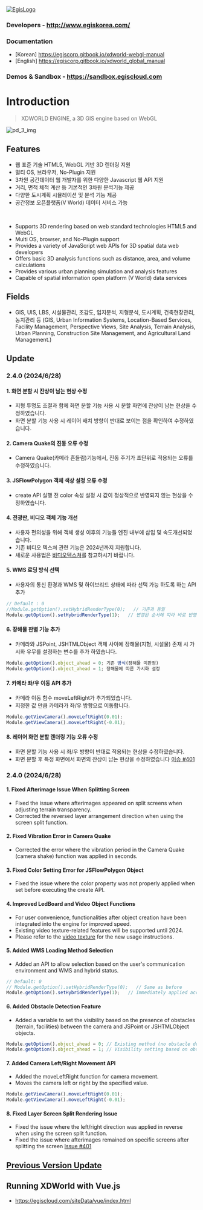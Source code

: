 [![EgisLogo](https://user-images.githubusercontent.com/82925313/160987075-ce7eada9-91ca-4b72-beb6-396e142f90a2.png)](http://www.egiskorea.com/)

### Developers - http://www.egiskorea.com/
### Documentation
  * [Korean] https://egiscorp.gitbook.io/xdworld-webgl-manual
  * [English] https://egiscorp.gitbook.io/xdworld_global_manual
### Demos & Sandbox - https://sandbox.egiscloud.com

# Introduction

> XDWORLD ENGINE, a 3D GIS engine based on WebGL

![pd_3_img](https://user-images.githubusercontent.com/82925313/160986727-f473c308-7881-4342-8c08-e31566d93a3b.png)

## Features
-   웹 표준 기술 HTML5, WebGL 기반 3D 렌더링 지원
-   멀티 OS, 브라우저, No-Plugin 지원
-   3차원 공간데이터 웹 개발자를 위한 다양한 Javascript 웹 API 지원
-   거리, 면적 체적 계산 등 기본적인 3차원 분석기능 제공
-   다양한 도시계획 시뮬레이션 및 분석 기능 제공
-   공간정보 오픈플랫폼(V World) 데이터 서비스 가능
<br>

-   Supports 3D rendering based on web standard technologies HTML5 and WebGL
-   Multi OS, browser, and No-Plugin support
-   Provides a variety of JavaScript web APIs for 3D spatial data web developers
-   Offers basic 3D analysis functions such as distance, area, and volume calculations
-   Provides various urban planning simulation and analysis features
-   Capable of spatial information open platform (V World) data services

## Fields

-   GIS, UIS, LBS, 시설물관리, 조감도, 입지분석, 지형분석, 도시계획, 건축현장관리, 농지관리 등
(GIS, Urban Information Systems, Location-Based Services, Facility Management, Perspective Views, Site Analysis, Terrain Analysis, Urban Planning, Construction Site Management, and Agricultural Land Management.)

## Update

### 2.4.0 (2024/6/28)

#### 1. 화면 분할 시 잔상이 남는 현상 수정
  * 지형 투명도 조절과 함께 화면 분할 기능 사용 시 분할 화면에 잔상이 남는 현상을 수정하였습니다.
  * 화면 분할 기능 사용 시 레이어 배치 방향이 반대로 보이는 점을 확인하여 수정하였습니다.

#### 2. Camera Quake의 진동 오류 수정
  * Camera Quake(카메라 흔들림)기능에서, 진동 주기가 초단위로 적용되는 오류를 수정하였습니다.

#### 3. JSFlowPolygon 객체 색상 설정 오류 수정
  * create API 실행 전 color 속성 설정 시 값이 정상적으로 반영되지 않는 현상을 수정하였습니다.

#### 4. 전광판, 비디오 객체 기능 개선 
  * 사용자 편의성을 위해 객체 생성 이후의 기능들 엔진 내부에 삽입 및 속도개선되었습니다.
  * 기존 비디오 텍스쳐 관련 기능은 2024년까지 지원합니다.
  * 새로운 사용법은 [비디오텍스쳐](https://sandbox.egiscloud.com/code/main.do?id=object_video)를 참고하시기 바랍니다.

#### 5. WMS 로딩 방식 선택
  * 사용자의 통신 환경과 WMS 및 하이브리드 상태에 따라 선택 가능 하도록 하는 API 추가
  ``` javascript
  // Default : 0
  //Module.getOption().setHybridRenderType(0);   // 기존과 동일
  Module.getOption().setHybridRenderType(1);   // 변경된 순서에 따라 바로 반영
  ```

#### 6. 장해물 판별 기능 추가
 * 카메라와 JSPoint, JSHTMLObject 객체 사이에 장해물(지형, 시설물) 존재 시 가시화 유무를 설정하는 변수를 추가 하였습니다.
  ```javascript
  Module.getOption().object_ahead = 0; 기존 방식(장해물 미판정)
  Module.getOption().object_ahead = 1; 장해물에 따른 가시화 설정
  ```

#### 7. 카메라 좌/우 이동 API 추가
  * 카메라 이동 함수 moveLeftRight가 추가되었습니다.
  * 지정한 값 만큼 카메라가 좌/우 방향으로 이동합니다.
  ``` javascript
  Module.getViewCamera().moveLeftRight(0.01);
  Module.getViewCamera().moveLeftRight(-0.01);
  ```

#### 8. 레이어 화면 분할 렌더링 기능 오류 수정
  * 화면 분할 기능 사용 시 좌/우 방향이 반대로 적용되는 현상을 수정하였습니다.
  * 화면 분할 후 특정 화면에서 화면의 잔상이 남는 현상을 수정하였습니다 [이슈 #401](https://github.com/EgisCorp/XDWorld/issues/401)

### 2.4.0 (2024/6/28)

#### 1. Fixed Afterimage Issue When Splitting Screen
  * Fixed the issue where afterimages appeared on split screens when adjusting terrain transparency.
  * Corrected the reversed layer arrangement direction when using the screen split function.

#### 2. Fixed Vibration Error in Camera Quake
  * Corrected the error where the vibration period in the Camera Quake (camera shake) function was applied in seconds.

#### 3. Fixed Color Setting Error for JSFlowPolygon Object
  * Fixed the issue where the color property was not properly applied when set before executing the create API.

#### 4. Improved LedBoard and Video Object Functions
  * For user convenience, functionalities after object creation have been integrated into the engine for improved speed.
  * Existing video texture-related features will be supported until 2024.
  * Please refer to the [video texture](https://sandbox.egiscloud.com/code/main.do?id=object_video) for the new usage instructions.

#### 5. Added WMS Loading Method Selection
  * Added an API to allow selection based on the user's communication environment and WMS and hybrid status.
  ```javascript
  // Default: 0
  // Module.getOption().setHybridRenderType(0);   // Same as before
  Module.getOption().setHybridRenderType(1);   // Immediately applied according to the new order
  ```

#### 6. Added Obstacle Detection Feature
 * Added a variable to set the visibility based on the presence of obstacles (terrain, facilities) between the camera and JSPoint or JSHTMLObject objects.
  ```javascript
  Module.getOption().object_ahead = 0; // Existing method (no obstacle detection)
  Module.getOption().object_ahead = 1; // Visibility setting based on obstacles
  ```

#### 7. Added Camera Left/Right Movement API
  * Added the moveLeftRight function for camera movement.
  * Moves the camera left or right by the specified value.
  ```javascript
  Module.getViewCamera().moveLeftRight(0.01);
  Module.getViewCamera().moveLeftRight(-0.01);
  ```

#### 8. Fixed Layer Screen Split Rendering Issue
  * Fixed the issue where the left/right direction was applied in reverse when using the screen split function.
  * Fixed the issue where afterimages remained on specific screens after splitting the screen [Issue #401](https://github.com/EgisCorp/XDWorld/issues/401)

## [Previous Version Update](https://egiscorp.gitbook.io/xdworld-webgl-manual/release)

## Running XDWorld with Vue.js
  * https://egiscloud.com/siteData/vue/index.html
